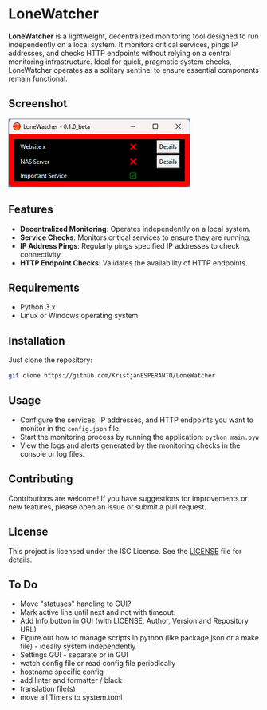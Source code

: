 # LoneWatcher

**LoneWatcher** is a lightweight, decentralized monitoring tool designed to run independently on a local system. It monitors critical services, pings IP addresses, and checks HTTP endpoints without relying on a central monitoring infrastructure. Ideal for quick, pragmatic system checks, LoneWatcher operates as a solitary sentinel to ensure essential components remain functional.

## Screenshot

![Screenshot](screenshot.png)

## Features

- **Decentralized Monitoring**: Operates independently on a local system.
- **Service Checks**: Monitors critical services to ensure they are running.
- **IP Address Pings**: Regularly pings specified IP addresses to check connectivity.
- **HTTP Endpoint Checks**: Validates the availability of HTTP endpoints.

## Requirements

- Python 3.x
- Linux or Windows operating system

## Installation

Just clone the repository:

```bash
git clone https://github.com/KristjanESPERANTO/LoneWatcher
```

## Usage

- Configure the services, IP addresses, and HTTP endpoints you want to monitor in the `config.json` file.
- Start the monitoring process by running the application: `python main.pyw`
- View the logs and alerts generated by the monitoring checks in the console or log files.

## Contributing

Contributions are welcome! If you have suggestions for improvements or new features, please open an issue or submit a pull request.

## License

This project is licensed under the ISC License. See the [LICENSE](LICENSE.md) file for details.

## To Do

- Move "statuses" handling to GUI?
- Mark active line until next and not with timeout.
- Add Info button in GUI (with LICENSE, Author, Version and Repository URL)
- Figure out how to manage scripts in python (like package.json or a make file) - ideally system independently
- Settings GUI - separate or in GUI
- watch config file or read config file periodically
- hostname specific config
- add linter and formatter / black
- translation file(s)
- move all Timers to system.toml
